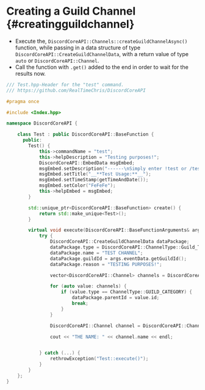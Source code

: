 Creating a Guild Channel {#creatingguildchannel}
============
- Execute the, `DiscordCoreAPI::Channels::createGuildChannelAsync()` function, while passing in a data structure of type `DiscordCoreAPI::CreateGuildChannelData`, with a return value of type `auto` or `DiscordCoreAPI::Channel`.
- Call the function with `.get()` added to the end in order to wait for the results now.

```cpp
/// Test.hpp-Header for the "test" command.
/// https://github.com/RealTimeChris/DiscordCoreAPI

#pragma once

#include <Index.hpp>

namespace DiscordCoreAPI {

	class Test : public DiscordCoreAPI::BaseFunction {
	  public:
		Test() {
			this->commandName = "test";
			this->helpDescription = "Testing purposes!";
			DiscordCoreAPI::EmbedData msgEmbed;
			msgEmbed.setDescription("------\nSimply enter !test or /test!\n------");
			msgEmbed.setTitle("__**Test Usage:**__");
			msgEmbed.setTimeStamp(getTimeAndDate());
			msgEmbed.setColor("FeFeFe");
			this->helpEmbed = msgEmbed;
		}

		std::unique_ptr<DiscordCoreAPI::BaseFunction> create() {
			return std::make_unique<Test>();
		}

		virtual void execute(DiscordCoreAPI::BaseFunctionArguments& args) {
			try {
				DiscordCoreAPI::CreateGuildChannelData dataPackage;
				dataPackage.type = DiscordCoreAPI::ChannelType::Guild_Text;
				dataPackage.name = "TEST CHANNEL";
				dataPackage.guildId = args.eventData.getGuildId();
				dataPackage.reason = "TESTING PURPOSES!";

				vector<DiscordCoreAPI::Channel> channels = DiscordCoreAPI::Channels::getGuildChannelsAsync({.guildId = args.eventData.getGuildId()}).get();

				for (auto value: channels) {
					if (value.type == ChannelType::GUILD_CATEGORY) {
						dataPackage.parentId = value.id;
						break;
					}
				}

				DiscordCoreAPI::Channel channel = DiscordCoreAPI::Channels::createGuildChannelAsync(dataPackage).get();

				cout << "THE NAME: " << channel.name << endl;


			} catch (...) {
				rethrowException("Test::execute()");
			}
		}
	};
}
```
